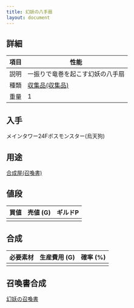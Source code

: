 ```yaml
---
title: 幻妖の八手扇
layout: document
---
```

## 詳細

|項目|性能|
|---|---|
|説明|一振りで竜巻を起こす幻妖の八手扇|
|種類|[収集品(収集品)](収集品(収集品))|
|重量|1|

## 入手

メインタワー24Fボスモンスター(烏天狗)

## 用途

[合成屋(召喚書)](合成屋(召喚書))

## 値段

|買値|売値 (G)|ギルドP|
|---|---|---|
||||

## 合成

|必要素材|生産費用 (G)|確率 (%)|
|---|---|---|
||||

## 召喚書合成

[幻妖の召喚書](幻妖の召喚書)
